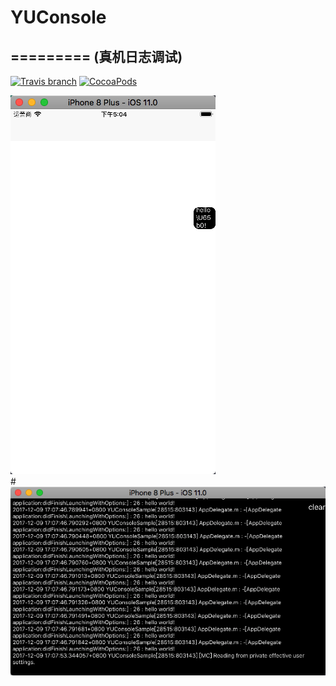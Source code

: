 # YUConsole

=========
(真机日志调试)
-
[![Travis branch](https://img.shields.io/travis/rust-lang/rust/master.svg)](https://github.com/c6357/YUConsole)
[![CocoaPods](https://img.shields.io/cocoapods/v/YUConsole.svg)](https://github.com/c6357/YUConsole)

![image](https://github.com/c6357/YUConsole/blob/master/01.png)
</br>
#![image](https://github.com/c6357/YUConsole/blob/master/02.png)
